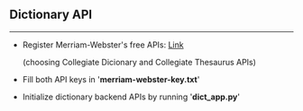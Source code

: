 ## Dictionary API
---

- Register Merriam-Webster's free APIs: [Link](https://dictionaryapi.com "Merriam-webster") 

    (choosing Collegiate Dicionary and Collegiate Thesaurus APIs)

- Fill both API keys in '**merriam-webster-key.txt**'  
- Initialize dictionary backend APIs by running '**dict_app.py**'
 

